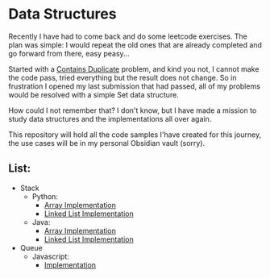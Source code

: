 # Data Structures

Recently I have had to come back and do some leetcode exercises. The plan was simple: I would repeat the old ones that are already completed and go forward from there, easy peasy...

Started with a [Contains Duplicate](https://leetcode.com/problems/contains-duplicate/) problem, and kind you not, I cannot make the code pass, tried everything but the result does not change. So in frustration I opened my last submission that had passed, all of my problems would be resolved with a simple Set data structure.

How could I not remember that? I don't know, but I have made a mission to study data structures and the implementations all over again.

This repository will hold all the code samples I'have created for this journey, the use cases will be in my personal Obsidian vault (sorry).


## List:

- Stack
  - Python:
    - [Array Implementation](/stack/python/stack_array_implementation.py)
    - [Linked List Implementation](/stack/python/stack_linked_list_implementation.py)
  - Java:
    - [Array Implementation](/stack/java/Stack/src/main/java/org/example/StackArrayImplementation.java)
    - [Linked List Implementation](/stack/java/Stack/src/main/java/org/example/StackLinkedListImplementation.java)
- Queue
  - Javascript:
    - [Implementation](/queue/javascript/QueueImplementation.js)